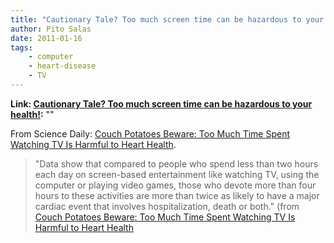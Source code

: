 ```yaml
---
title: "Cautionary Tale? Too much screen time can be hazardous to your health!"
author: Pito Salas
date: 2011-01-16
tags:
    - computer
    - heart-disease
    - TV
---
```


**Link: [Cautionary Tale? Too much screen time can be hazardous to your health!](None):** ""

From Science Daily: [Couch Potatoes Beware: Too Much Time Spent Watching TV Is
Harmful to Heart
Health](<http://www.sciencedaily.com/releases/2011/01/110110164736.htm>).

> "Data show that compared to people who spend less than two hours each day on
> screen-based entertainment like watching TV, using the computer or playing
> video games, those who devote more than four hours to these activities are
> more than twice as likely to have a major cardiac event that involves
> hospitalization, death or both." (from [Couch Potatoes Beware: Too Much Time
> Spent Watching TV Is Harmful to Heart
> Health](<http://www.sciencedaily.com/releases/2011/01/110110164736.htm>)


